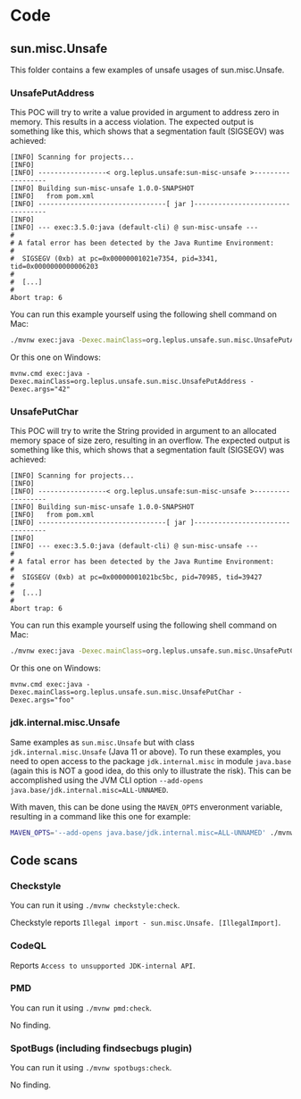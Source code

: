 # Code

## sun.misc.Unsafe

This folder contains a few examples of unsafe usages of sun.misc.Unsafe.

### UnsafePutAddress

This POC will try to write a value provided in argument to address
zero in memory. This results in a access violation. The
expected output is something like this, which shows that a
segmentation fault (SIGSEGV) was achieved:

```text
[INFO] Scanning for projects...
[INFO]
[INFO] -----------------< org.leplus.unsafe:sun-misc-unsafe >------------------
[INFO] Building sun-misc-unsafe 1.0.0-SNAPSHOT
[INFO]   from pom.xml
[INFO] --------------------------------[ jar ]---------------------------------
[INFO]
[INFO] --- exec:3.5.0:java (default-cli) @ sun-misc-unsafe ---
#
# A fatal error has been detected by the Java Runtime Environment:
#
#  SIGSEGV (0xb) at pc=0x00000001021e7354, pid=3341, tid=0x0000000000006203
#
#  [...]
#
Abort trap: 6
```

You can run this example yourself using the following shell command on Mac:

```bash
./mvnw exec:java -Dexec.mainClass=org.leplus.unsafe.sun.misc.UnsafePutAddress -Dexec.args="42"
```

Or this one on Windows:

```batch
mvnw.cmd exec:java -Dexec.mainClass=org.leplus.unsafe.sun.misc.UnsafePutAddress -Dexec.args="42"
```

### UnsafePutChar

This POC will try to write the String provided in argument to an
allocated memory space of size zero, resulting in an overflow. The
expected output is something like this, which shows that a
segmentation fault (SIGSEGV) was achieved:

```text
[INFO] Scanning for projects...
[INFO]
[INFO] -----------------< org.leplus.unsafe:sun-misc-unsafe >------------------
[INFO] Building sun-misc-unsafe 1.0.0-SNAPSHOT
[INFO]   from pom.xml
[INFO] --------------------------------[ jar ]---------------------------------
[INFO]
[INFO] --- exec:3.5.0:java (default-cli) @ sun-misc-unsafe ---
#
# A fatal error has been detected by the Java Runtime Environment:
#
#  SIGSEGV (0xb) at pc=0x00000001021bc5bc, pid=70985, tid=39427
#
#  [...]
#
Abort trap: 6
```

You can run this example yourself using the following shell command on Mac:

```bash
./mvnw exec:java -Dexec.mainClass=org.leplus.unsafe.sun.misc.UnsafePutChar -Dexec.args="foo"
```

Or this one on Windows:

```batch
mvnw.cmd exec:java -Dexec.mainClass=org.leplus.unsafe.sun.misc.UnsafePutChar -Dexec.args="foo"
```

### jdk.internal.misc.Unsafe

Same examples as `sun.misc.Unsafe` but with class
`jdk.internal.misc.Unsafe` (Java 11 or above). To run these examples,
you need to open access to the package `jdk.internal.misc` in module
`java.base` (again this is NOT a good idea, do this only to illustrate
the risk). This can be accomplished using the JVM CLI option
`--add-opens java.base/jdk.internal.misc=ALL-UNNAMED`.

With maven, this can be done using the `MAVEN_OPTS` enveronment
variable, resulting in a command like this one for example:

```bash
MAVEN_OPTS='--add-opens java.base/jdk.internal.misc=ALL-UNNAMED' ./mvnw exec:java -Dexec.mainClass=org.leplus.unsafe.jdk.internal.misc.UnsafePutChar -Dexec.args="foo"
```

## Code scans

### Checkstyle

You can run it using `./mvnw checkstyle:check`.

Checkstyle reports `Illegal import - sun.misc.Unsafe. [IllegalImport]`.

### CodeQL

Reports `Access to unsupported JDK-internal API`.

### PMD

You can run it using `./mvnw pmd:check`.

No finding.

### SpotBugs (including findsecbugs plugin)

You can run it using `./mvnw spotbugs:check`.

No finding.
